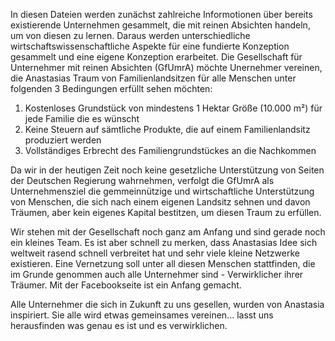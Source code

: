 
In diesen Dateien werden zunächst zahlreiche Informotionen über bereits existierende Unternehmen gesammelt, die mit reinen Absichten handeln, um von diesen zu lernen. Daraus werden unterschiedliche wirtschaftswissenschaftliche Aspekte für eine fundierte Konzeption gesammelt und eine eigene Konzeption erarbeitet. Die Gesellschaft für Unternehmer mit reinen Absichten (GfUmrA) möchte Unernehmer vereinen, die Anastasias Traum von Familienlandsitzen für alle Menschen unter folgenden 3 Bedingungen erfüllt sehen möchten:

1. Kostenloses Grundstück von mindestens 1 Hektar Größe (10.000 m²) für jede Familie die es wünscht
2. Keine Steuern auf sämtliche Produkte, die auf einem Familienlandsitz produziert werden
3. Vollständiges Erbrecht des Familiengrundstückes an die Nachkommen

Da wir in der heutigen Zeit noch keine gesetzliche Unterstützung von Seiten der Deutschen Regierung wahrnehmen, verfolgt die GfUmrA als  Unternehmensziel die gemmeinnützige und wirtschaftliche Unterstützung von Menschen, die sich nach einem eigenen Landsitz sehnen und davon Träumen, aber kein eigenes Kapital bestitzen, um diesen Traum zu erfüllen. 

Wir stehen mit der Gesellschaft noch ganz am Anfang und sind gerade noch ein kleines Team. Es ist aber schnell zu merken, dass Anastasias Idee sich weltweit rasend schnell verbreitet hat und sehr viele kleine Netzwerke existieren. Eine Vernetzung soll unter all diesen Menschen stattfinden, die im Grunde genommen auch alle Unternehmer sind - Verwirklicher ihrer Träumer. Mit der Facebookseite ist ein Anfang gemacht.

Alle Unternehmer die sich in Zukunft zu uns gesellen, wurden von Anastasia inspiriert. Sie alle wird etwas gemeinsames vereinen... lasst uns herausfinden was genau es ist und es verwirklichen. 


